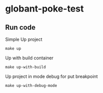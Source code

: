 # globant-poke-test

## Run code
Simple Up project

`make up`

Up with build container

`make up-with-build`

Up project in mode debug for put breakpoint

`make up-with-debug-mode`
